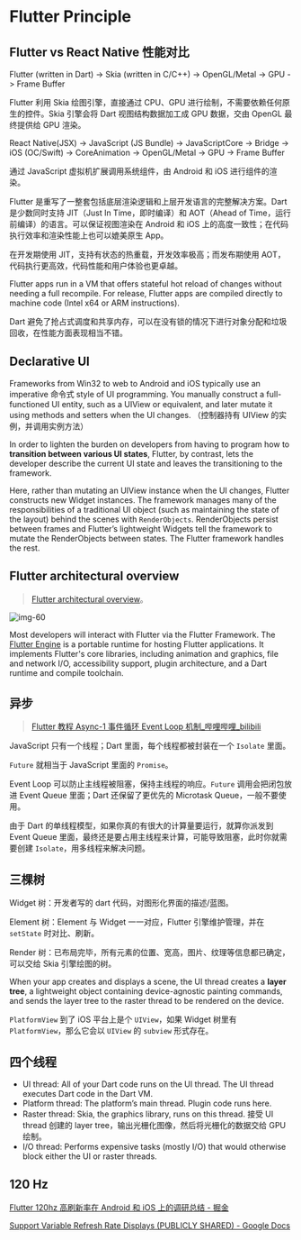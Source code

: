 # Flutter Principle

## Flutter vs React Native 性能对比

Flutter (written in Dart) -> Skia (written in C/C++) -> OpenGL/Metal -> GPU -> Frame Buffer

Flutter 利用 Skia 绘图引擎，直接通过 CPU、GPU 进行绘制，不需要依赖任何原生的控件。Skia 引擎会将 Dart 视图结构数据加工成 GPU 数据，交由 OpenGL 最终提供给 GPU 渲染。

React Native(JSX) -> JavaScript (JS Bundle) -> JavaScriptCore -> Bridge -> iOS (OC/Swift) -> CoreAnimation -> OpenGL/Metal -> GPU -> Frame Buffer

通过 JavaScript 虚拟机扩展调用系统组件，由 Android 和 iOS 进行组件的渲染。

Flutter 是重写了一整套包括底层渲染逻辑和上层开发语言的完整解决方案。Dart 是少数同时支持 JIT（Just In Time，即时编译）和 AOT（Ahead of Time，运行前编译）的语言。可以保证视图渲染在 Android 和 iOS 上的高度一致性；在代码执行效率和渲染性能上也可以媲美原生 App。

在开发期使用 JIT，支持有状态的热重载，开发效率极高；而发布期使用 AOT，代码执行更高效，代码性能和用户体验也更卓越。

Flutter apps run in a VM that offers stateful hot reload of changes without needing a full recompile. For release, Flutter apps are compiled directly to machine code (Intel x64 or ARM instructions).

Dart 避免了抢占式调度和共享内存，可以在没有锁的情况下进行对象分配和垃圾回收，在性能方面表现相当不错。

## Declarative UI

Frameworks from Win32 to web to Android and iOS typically use an imperative 命令式 style of UI programming. You manually construct a full-functioned UI entity, such as a UIView or equivalent, and later mutate it using methods and setters when the UI changes. （控制器持有 UIView 的实例，并调用实例方法）

In order to lighten the burden on developers from having to program how to **transition between various UI states**, Flutter, by contrast, lets the developer describe the current UI state and leaves the transitioning to the framework.

Here, rather than mutating an UIView instance when the UI changes, Flutter constructs new Widget instances. The framework manages many of the responsibilities of a traditional UI object (such as maintaining the state of the layout) behind the scenes with `RenderObjects`. RenderObjects persist between frames and Flutter’s lightweight Widgets tell the framework to mutate the RenderObjects between states. The Flutter framework handles the rest.

## Flutter architectural overview

> [Flutter architectural overview](https://flutter.dev/docs/resources/architectural-overview)。

![img-60](/assets/images/9B096B50-89DA-4F44-883D-29C43FB985B7.png)

Most developers will interact with Flutter via the Flutter Framework. The [Flutter Engine](https://github.com/flutter/engine) is a portable runtime for hosting Flutter applications. It implements Flutter's core libraries, including animation and graphics, file and network I/O, accessibility support, plugin architecture, and a Dart runtime and compile toolchain.

## 异步

> [Flutter 教程 Async-1 事件循环 Event Loop 机制\_哔哩哔哩\_bilibili](https://www.bilibili.com/video/BV12K4y1Z7Zg/?spm_id_from=333.788)

JavaScript 只有一个线程；Dart 里面，每个线程都被封装在一个 `Isolate` 里面。

`Future` 就相当于 JavaScript 里面的 `Promise`。

Event Loop 可以防止主线程被阻塞，保持主线程的响应。`Future` 调用会把闭包放进 Event Queue 里面；Dart 还保留了更优先的 Microtask Queue，一般不要使用。

由于 Dart 的单线程模型，如果你真的有很大的计算量要运行，就算你派发到 Event Queue 里面，最终还是要占用主线程来计算，可能导致阻塞，此时你就需要创建 `Isolate`，用多线程来解决问题。

## 三棵树

Widget 树：开发者写的 dart 代码，对图形化界面的描述/蓝图。

Element 树：Element 与 Widget 一一对应，Flutter 引擎维护管理，并在 `setState` 时对比、刷新。

Render 树：已布局完毕，所有元素的位置、宽高，图片、纹理等信息都已确定，可以交给 Skia 引擎绘图的树。

When your app creates and displays a scene, the UI thread creates a **layer tree**, a lightweight object containing device-agnostic painting commands, and sends the layer tree to the raster thread to be rendered on the device.

`PlatformView` 到了 iOS 平台上是个 `UIView`，如果 Widget 树里有 `PlatformView`，那么它会以 `UIView` 的 `subview` 形式存在。

## 四个线程

- UI thread: All of your Dart code runs on the UI thread. The UI thread executes Dart code in the Dart VM.
- Platform thread: The platform’s main thread. Plugin code runs here.
- Raster thread: Skia, the graphics library, runs on this thread. 接受 UI thread 创建的 layer tree，输出光栅化图像，然后将光栅化的数据交给 GPU 绘制。
- I/O thread: Performs expensive tasks (mostly I/O) that would otherwise block either the UI or raster threads.

## 120 Hz

[Flutter 120hz 高刷新率在 Android 和 iOS 上的调研总结 - 掘金](https://juejin.cn/post/7081273509690736653)

[Support Variable Refresh Rate Displays (PUBLICLY SHARED) - Google Docs](https://docs.google.com/document/d/1O-ot6MydAl5pAr_XGnpR-Qq5A5CPDF6edaPu8xQtgCQ/edit?resourcekey=0-LlXeGtGRC67XL4NrGoc91A)
